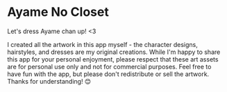 # Ayame No Closet
Let's dress Ayame chan up! <3

I created all the artwork in this app myself - the character designs, hairstyles, and dresses are my original creations.
While I'm happy to share this app for your personal enjoyment, please respect that these art assets are for personal use only and not for commercial purposes.
Feel free to have fun with the app, but please don't redistribute or sell the artwork. Thanks for understanding! 😊
